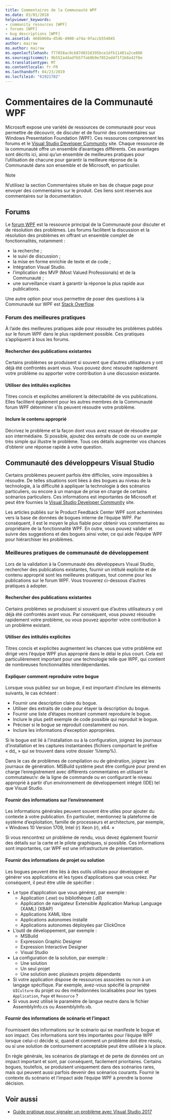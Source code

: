 ```yaml
---
title: Commentaires de la Communauté WPF
ms.date: 03/01/2018
helpviewer_keywords:
- community resources [WPF]
- forums [WPF]
- bug descriptions [WPF]
ms.assetid: 468b060a-d54b-4900-a74a-9faccb554045
author: mairaw
ms.author: mairaw
ms.openlocfilehash: f77058ac0cb87d0316395bce1dfb11401a2ce806
ms.sourcegitcommit: 9b552addadfb57fab0b9e7852ed4f1f1b8a42f8e
ms.translationtype: MT
ms.contentlocale: fr-FR
ms.lasthandoff: 04/23/2019
ms.locfileid: "61921782"
---
```

# <a name="wpf-community-feedback"></a>Commentaires de la Communauté WPF

Microsoft expose une variété de ressources de communauté pour vous permettre de découvrir, de discuter et de fournir des commentaires sur Windows Presentation Foundation (WPF). Ces ressources comprennent les forums et le [Visual Studio Developer Community](https://developercommunity.visualstudio.com/) site. Chaque ressource de la communauté offre un ensemble d’avantages différents. Ces avantages sont décrits ici, ainsi qu’un ensemble de meilleures pratiques pour l’utilisation de chacune pour garantir la meilleure réponse de la Communauté dans son ensemble et de Microsoft, en particulier.

> [!NOTE]
> N’utilisez la section Commentaires située en bas de chaque page pour envoyer des commentaires sur le produit. Ces liens sont réservés aux commentaires sur la documentation.

## <a name="forums"></a>Forums

Le [forum WPF](https://social.msdn.microsoft.com/Forums/vstudio/en-US/home?forum=wpf) est la ressource principal de la Communauté pour discuter et de résolution des problèmes. Les forums facilitent la discussion et la résolution des problèmes en offrant un ensemble complet de fonctionnalités, notamment :

- la recherche ;
- le suivi de discussion ;
- la mise en forme enrichie de texte et de code ;
- Intégration Visual Studio.
- l’implication des MVP (Most Valued Professionals) et de la Communauté ;
- une surveillance visant à garantir la réponse la plus rapide aux publications.

Une autre option pour vous permettre de poser des questions à la Communauté sur WPF est [Stack Overflow](https://stackoverflow.com/questions/tagged/wpf).

### <a name="forum-best-practices"></a>Forum des meilleures pratiques

À l’aide des meilleures pratiques aide pour résoudre les problèmes publiés sur le forum WPF dans le plus rapidement possible. Ces pratiques s’appliquent à tous les forums.

#### <a name="search-existing-posts"></a>Rechercher des publications existantes

Certains problèmes se produisent si souvent que d’autres utilisateurs y ont déjà été confrontés avant vous. Vous pouvez donc résoudre rapidement votre problème ou apporter votre contribution à une discussion existante.

#### <a name="use-meaningful-titles"></a>Utiliser des intitulés explicites

Titres concis et explicites améliorent la détectabilité de vos publications. Elles facilitent également pour les autres membres de la Communauté forum WPF déterminer s’ils peuvent résoudre votre problème.

#### <a name="include-appropriate-content"></a>Inclure le contenu approprié

Décrivez le problème et la façon dont vous avez essayé de résoudre par son intermédiaire. Si possible, ajoutez des extraits de code ou un exemple très simple qui illustre le problème. Tous ces détails augmenter vos chances d’obtenir une réponse rapide à votre question.

## <a name="visual-studio-developer-community"></a>Communauté des développeurs Visual Studio

Certains problèmes peuvent parfois être difficiles, voire impossibles à résoudre. De telles situations sont liées à des bogues au niveau de la technologie, à la difficulté à appliquer la technologie à des scénarios particuliers, ou encore à un manque de prise en charge de certains scénarios particuliers. Ces informations est importantes de Microsoft et peut être fournies la [Visual Studio Developer Community](https://developercommunity.visualstudio.com/) site.

Les articles publiés sur le Product Feedback Center WPF sont acheminées vers la base de données de bogues interne de l’équipe WPF. Par conséquent, il est le moyen le plus fiable pour obtenir vos commentaires au propriétaire de la fonctionnalité WPF. En outre, vous pouvez valider et suivre des suggestions et des bogues ainsi voter, ce qui aide l’équipe WPF pour hiérarchiser les problèmes.

### <a name="developer-community-best-practices"></a>Meilleures pratiques de communauté de développement

Lors de la validation à la Communauté des développeurs Visual Studio, rechercher des publications existantes, fournir un intitulé explicite et de contenu approprié sont les meilleures pratiques, tout comme pour les publications sur le forum WPF. Vous trouverez ci-dessous d’autres pratiques à adopter.

#### <a name="search-existing-posts"></a>Rechercher des publications existantes

Certains problèmes se produisent si souvent que d’autres utilisateurs y ont déjà été confrontés avant vous. Par conséquent, vous pouvez résoudre rapidement votre problème, ou vous pouvez apporter votre contribution à un problème existant.

#### <a name="use-meaningful-titles"></a>Utiliser des intitulés explicites

Titres concis et explicites augmentent les chances que votre problème est dirigé vers l’équipe WPF plus approprié dans le délai le plus court. Cela est particulièrement important pour une technologie telle que WPF, qui contient de nombreuses fonctionnalités interdépendantes.

#### <a name="describe-how-to-reproduce-your-bug"></a>Expliquer comment reproduire votre bogue

Lorsque vous publiez sur un bogue, il est important d’inclure les éléments suivants, le cas échéant :

- Fournir une description claire du bogue.
- Utiliser des extraits de code pour étayer la description du bogue.
- Fournir une liste d’étapes montrant comment reproduire le bogue.
- Inclure le plus petit exemple de code possible qui reproduit le bogue.
- Préciser si le bogue se reproduit constamment ou non.
- Inclure les informations d’exception appropriées.

 Si le bogue est lié à l’installation ou à la configuration, joignez les journaux d’installation et les captures instantanées (fichiers comportant le préfixe « dd_ » qui se trouvent dans votre dossier %temp%).

 Dans le cas de problèmes de compilation ou de génération, joignez les journaux de génération. MSBuild système peut être configuré pour prend en charge l’enregistrement avec différents commentaires en utilisant le commutateur/v: de la ligne de commande ou en configurant le niveau approprié à partir d’un environnement de développement intégré (IDE) tel que Visual Studio.

#### <a name="provide-environment-information"></a>Fournir des informations sur l’environnement

Les informations générales peuvent souvent être utiles pour ajouter du contexte à votre publication. En particulier, mentionnez la plateforme de système d’exploitation, famille de processeurs et architecture, par exemple, « Windows 10 Version 1709, Intel (r) Xeon (r), x64. »

Si vous rencontrez un problème de rendu, vous devez également fournir des détails sur la carte et le pilote graphiques, si possible. Ces informations sont importantes, car WPF est une infrastructure de présentation.

#### <a name="provide-solution-or-project-information"></a>Fournir des informations de projet ou solution

Les bogues peuvent être liés à des outils utilisés pour développer et générer vos applications et les types d’applications que vous créez. Par conséquent, il peut être utile de spécifier :

- Le type d’application que vous générez, par exemple :
  - Application (*.exe*) ou bibliothèque (*.dll*)
  - Application de navigateur Extensible Application Markup Language (XAML) (XBAP)
  - Applications XAML libre
  - Applications autonomes installé
  - Applications autonomes déployées par ClickOnce
- L’outil de développement, par exemple :
  - MSBuild
  - Expression Graphic Designer
  - Expression Interactive Designer
  - Visual Studio
- La configuration de la solution, par exemple :
  - Une solution
  - Un seul projet
  - Une solution avec plusieurs projets dépendants
- Si votre application dispose de ressources associées ou non à un langage spécifique. Par exemple, avez-vous spécifié la propriété `UICulture` du projet ou des métadonnées localisables pour les types `Application`, `Page` et `Resource` ?
- Si vous avez utilisé le paramètre de langue neutre dans le fichier AssemblyInfo.cs ou AssemblyInfo.vb.

#### <a name="provide-scenario-and-impact-information"></a>Fournir des informations de scénario et l’impact

Fournissent des informations sur le scénario qui se manifeste le bogue et son impact. Ces informations sont très importantes pour l’équipe WPF lorsque celui-ci décide si, quand et comment un problème doit être résolu, ou si une solution de contournement acceptable peut être utilisée à la place.

En règle générale, les scénarios de plantage et de perte de données ont un impact important et sont, par conséquent, facilement prioritaires. Certains bogues, toutefois, se produisent uniquement dans des scénarios rares, mais qui peuvent aussi parfois devenir des scénarios courants. Fournir le contexte du scénario et l’impact aide l’équipe WPF à prendre la bonne décision.

## <a name="see-also"></a>Voir aussi

- [Guide pratique pour signaler un problème avec Visual Studio 2017](/visualstudio/ide/how-to-report-a-problem-with-visual-studio-2017)
